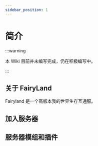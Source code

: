 ```yaml
---
sidebar_position: 1
---
```

# 简介

:::warning

本 Wiki 目前并未编写完成，仍在积极编写中。

:::

## 关于 FairyLand

Fairyland 是一个高版本我的世界生存互通服。

## 加入服务器

## 服务器模组和插件
